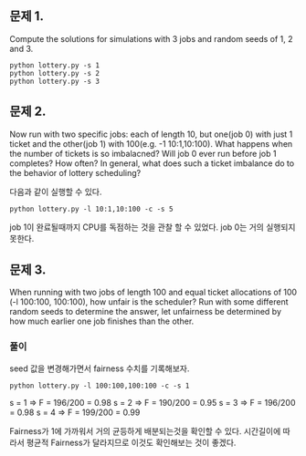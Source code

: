 ## 문제 1.

Compute the solutions for simulations with 3 jobs and random seeds of 1, 2 and 3.

```
python lottery.py -s 1
python lottery.py -s 2
python lottery.py -s 3
```

## 문제 2.

Now run with two specific jobs: each of length 10, but one(job 0)
with just 1 ticket and the other(job 1) with 100(e.g. -1 10:1,10:100).
What happens when the number of tickets is so imbalacned? Will
job 0 ever run before job 1 completes? How often? In general, what
does such a ticket imbalance do to the behavior of lottery scheduling?

다음과 같이 실행할 수 있다.
```
python lottery.py -l 10:1,10:100 -c -s 5
```

job 1이 완료될때까지 CPU를 독점하는 것을 관찰 할 수 있었다.
job 0는 거의 실행되지 못한다. 

## 문제 3. 
When running with two jobs of length 100 and equal ticket allocations
of 100 (-l 100:100, 100:100), how unfair is the scheduler? 
Run with some different random seeds to determine the answer, let unfairness
be determined by how much earlier one job finishes than the other.

### 풀이
seed 값을 변경해가면서 fairness 수치를 기록해보자. 

```
python lottery.py -l 100:100,100:100 -c -s 1
```

s = 1 => F = 196/200 = 0.98
s = 2 => F = 190/200 = 0.95
s = 3 => F = 196/200 = 0.98
s = 4 => F = 199/200 = 0.99

Fairness가 1에 가까워서 거의 균등하게 배분되는것을 확인할 수 있다.
시간길이에 따라서 평균적 Fairness가 달라지므로 이것도 확인해보는 것이 좋겠다. 


